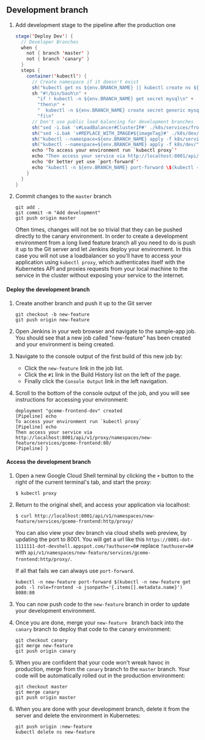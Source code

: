 Development branch
------------------

1. Add development stage to the pipeline after the production one

    ```java
    stage('Deploy Dev') {
      // Developer Branches
      when {
        not { branch 'master' }
        not { branch 'canary' }
      }
      steps {
        container('kubectl') {
          // Create namespace if it doesn't exist
          sh("kubectl get ns ${env.BRANCH_NAME} || kubectl create ns ${env.BRANCH_NAME}")
          sh "#!/bin/bash\n" +
            "if ! kubectl -n ${env.BRANCH_NAME} get secret mysql\n" +
            "then\n" +
            "  kubectl -n ${env.BRANCH_NAME} create secret generic mysql --from-literal=password=root\n" +
            "fi\n"
          // Don't use public load balancing for development branches
          sh("sed -i.bak 's#LoadBalancer#ClusterIP#' ./k8s/services/frontend.yaml")
          sh("sed -i.bak 's#REPLACE_WITH_IMAGE#${imageTag}#' ./k8s/dev/*.yaml")
          sh("kubectl --namespace=${env.BRANCH_NAME} apply -f k8s/services/")
          sh("kubectl --namespace=${env.BRANCH_NAME} apply -f k8s/dev/")
          echo 'To access your environment run `kubectl proxy`'
          echo "Then access your service via http://localhost:8001/api/v1/proxy/namespaces/${env.BRANCH_NAME}/services/${feSvcName}:80/"
          echo 'Or better yet use `port-forward`'
          echo "kubectl -n ${env.BRANCH_NAME} port-forward \$(kubectl -n new-feature get pods -l role=frontend -o jsonpath='{.items[].metadata.name}') 8080:80"
        }
      }     
    }
    ```

1. Commit changes to the `master` branch

    ```
    git add .
    git commit -m "Add development"
    git push origin master
    ```

    Often times, changes will not be so trivial that they can be pushed directly to the canary environment. In order to create a development environment from a long lived feature branch all you need to do is push it up to the Git server and let Jenkins deploy your environment. In this case you will not use a loadbalancer so you'll have to access your application using `kubectl proxy`, which authenticates itself with the Kubernetes API and proxies requests from your local machine to the service in the cluster without exposing your service to the internet.


#### Deploy the development branch

1. Create another branch and push it up to the Git server

    ```
    git checkout -b new-feature
    git push origin new-feature
    ```

1. Open Jenkins in your web browser and navigate to the sample-app job. You should see that a new job called "new-feature" has been created and your environment is being created.

1. Navigate to the console output of the first build of this new job by:

    * Click the `new-feature` link in the job list.
    * Click the `#1` link in the Build History list on the left of the page.
    * Finally click the `Console Output` link in the left navigation.

1. Scroll to the bottom of the console output of the job, and you will see instructions for accessing your environment:

    ```
    deployment "gceme-frontend-dev" created
    [Pipeline] echo
    To access your environment run `kubectl proxy`
    [Pipeline] echo
    Then access your service via http://localhost:8001/api/v1/proxy/namespaces/new-feature/services/gceme-frontend:80/
    [Pipeline] }
    ```

#### Access the development branch

1. Open a new Google Cloud Shell terminal by clicking the `+` button to the right of the current terminal's tab, and start the proxy:

    ```
    $ kubectl proxy
    ```

1. Return to the original shell, and access your application via localhost:

    ```
    $ curl http://localhost:8001/api/v1/namespaces/new-feature/services/gceme-frontend:http/proxy/
    ```

    You can also view your dev branch via cloud shells web preview, by updating the port to 8001. You will get a url like this `https://8001-dot-1111111-dot-devshell.appspot.com/?authuser=0#` replace `?authuser=0#` with `api/v1/namespaces/new-feature/services/gceme-frontend:http/proxy/`.

    If all that fails we can always use `port-forward`.

    ```
    kubectl -n new-feature port-forward $(kubectl -n new-feature get pods -l role=frontend -o jsonpath='{.items[].metadata.name}') 8080:80
    ```

1. You can now push code to the `new-feature` branch in order to update your development environment.

1. Once you are done, merge your `new-feature ` branch back into the  `canary` branch to deploy that code to the canary environment:

    ```
    git checkout canary
    git merge new-feature
    git push origin canary
    ```

1. When you are confident that your code won't wreak havoc in production, merge from the `canary` branch to the `master` branch. Your code will be automatically rolled out in the production environment:

    ```
    git checkout master
    git merge canary
    git push origin master
    ```

1. When you are done with your development branch, delete it from the server and delete the environment in Kubernetes:

    ```
    git push origin :new-feature
    kubectl delete ns new-feature
    ```
